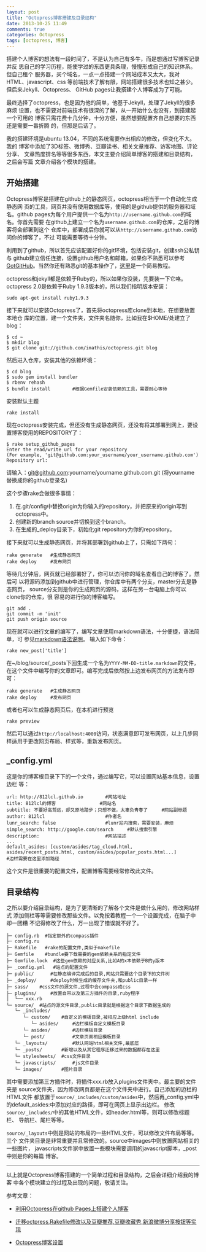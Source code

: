 ```yaml
---
layout: post
title: "Octopress博客搭建及目录结构"
date: 2013-10-25 11:49
comments: true
categories: Octopress
tags: [octopress, 博客]
---
```

搭建个人博客的想法有一段时间了，不是认为自己有多牛，而是想通过写博客记录并反
思自己的学习历程，能使学过的东西更具条理，慢慢形成自己的知识体系。但自己租个
服务器，买个域名，一点一点搭建一个网站成本又太大，我对HTML、javascript、css
等前端技术了解有限，网站搭建很多技术也知之甚少。但后来Jekyll、Octopress、
GitHub pages让我搭建个人博客成为了可能。

最终选择了octopress，也是因为他的简单，他基于Jekyll，处理了Jekyll的很多麻烦
设置，也不需要对前端技术有很深的了解，从一开始什么也没有，到搭建起一个可用的
博客只需花费十几分钟，十分方便，虽然想要配置齐自己想要的东西还是需要一番折腾
的，但那是后话了。

我的搭建环境是ubuntu 13.04，不同的系统需要作出相应的修改，但变化不大。我的
博客中添加了3D标签、微博秀、豆瓣读书、相关文章推荐、访客地图、评论分享、
文章热度排名等等很多东西，本文主要介绍简单博客的搭建和目录结构，之后会写篇
文章介绍各个模块的搭建。
<!--more-->
## 开始搭建
Octopress博客是搭建在github上的静态网页，octopress相当于一个自动化生成静态网
页的工具，网页并没有使用数据库等，使用的是github提供的服务器和域名。github 
pages为每个用户提供一个名为`http://username.github.com`的域名。你首先需要
在github上建立一个名为`username.github.com`的仓库，之后的博客将会部署到这个
仓库中，部署成后你就可以从`http://username.github.com`访问你的博客了，不过
可能需要等待十分钟。

利用到了github，所以首先应该配置好你的git环境，包括安装git，创建ssh公私钥与
github建立信任连接，设置github用户名和邮箱，如果你不熟悉可以参考[GotGitHub](http://www.worldhello.net/gotgithub/index.html)。当然你还有熟悉git的基本操作了，[这里](http://rogerdudler.github.io/git-guide/index.zh.html)是一个简易教程。

octopress和jekyll都是依赖于Ruby的，所以如果你没装，先要装一下它咯。octopress
 2.0是依赖于Ruby 1.9.3版本的，所以我们指明版本安装：

	sudo apt-get install ruby1.9.3

接下来就可以安装Octopress了，首先将octopress库clone到本地，在想要放置本地仓
库的位置，建一个文件夹，文件夹名随你，比如我在$HOME/处建立了blog：
```
$ cd ~
$ mkdir blog
$ git clone git://github.com/imathis/octopress.git blog
```
然后进入仓库，安装其他的依赖环境：
```
$ cd blog
$ sudo gem install bundler
$ rbenv rehash
$ bundle install 		#根据Gemfile安装依赖的工具，需要耐心等待
```
安装默认主题

	rake install

现在octopress安装完成，但还没有生成静态网页，还没有将其部署到网上，要设置博客使用的REPOSITORY了：
```
$ rake setup_github_pages
Enter the read/write url for your repository
(For example, 'git@github.com:your_username/your_username.github.com')
Repository url:
```
请输入：git@github.com:yourname/yourname.github.com.git (将yourname替换成你的github登录名)

这个步骤rake会做很多事情：

1. 在.git/config中替换origin为你输入的repository，并把原来的origin写到octopress中。
2. 创建新的branch source并切换到这个branch。
3. 在生成的_deploy目录下，初始化git repository为你的repository。

接下来就可以生成静态网页，并将其部署到github上了，只需如下两句：
```
rake generate 	#生成静态网页
rake deploy 	#发布网页
```
等待几分钟后，网页就已经部署好了，你可以访问你的域名查看自己的博客了。然后可
以将源码添加到github中进行管理，你仓库中有两个分支，master分支是静态网页，
source分支则是你的生成网页的源码，这样在另一台电脑上你可以clone你的仓库，很
容易的进行你的博客编写。
```
git add .
git commit -m 'init'
git push origin source
```
现在就可以进行文章的编写了，编写文章使用markdown语法，十分便捷，语法简单，可
参见[markdown语法说明](http://wowubuntu.com/markdown/index.html#code)。
输入如下命令：

	rake new_post['title']

在~/blog/source/_posts下回生成一个名为`YYYY-MM-DD-title.markdown`的文件，在这个文件中编写你的文章即可。编写完成后依然按上边发布网页的方法发布即可：
```
rake generate 	#生成静态网页
rake deploy 	#发布网页
```
或者也可以生成静态网页后，在本机进行预览

	rake preview

然后可以通过`http://localhost:4000`访问，状态满意即可发布网页，以上几步同样适用于更改网页布局、样式等，重新发布网页。
## _config.yml
这是你的博客根目录下下的一个文件，通过编写它，可以设置网站基本信息，设置边栏
等：
```
url: http://812lcl.github.io 		#网站地址
title: 812lcl的博客 				#网站名
subtitle: 不要好高骛远，却又原地踏步；只想不做，太辜负青春了 	#网站副标题
author: 812lcl 						#作者名
lunr_search: false 					#lunr站内搜索，需要安装，麻烦
simple_search: http://google.com/search 	#默认搜索引擎
description: 						#网站描述
...
default_asides: [custom/asides/tag_cloud.html, asides/recent_posts.html, custom/asides/popular_posts.html...]
#边栏需要在这里添加路径
```
这个文件是很重要的配置文件，配置博客需要经常修改此文件。
## 目录结构
之所以要介绍目录结构，是为了更清晰的了解各个文件是做什么用的，修改网站样式
添加侧栏等等需要修改那些文件。以免按着教程一个一个设置完成，在脑子中却一团糟
不记得修改了什么，万一出现了错误就不好了。
```
├─ config.rb  #指定额外的compass插件
├─ config.ru  
├─ Rakefile   #rake的配置文件,类似于makefile
├─ Gemfile    #bundle要下载需要的gem依赖关系的指定文件
├─ Gemfile.lock  #这些gem依赖的对应关系,比如A的x本依赖于B的y版本
├─ _config.yml   #站点的配置文件
├─ public/   	#在静态编译完成后的目录,网站只需要这个目录下的文件树
├─ _deploy/  	#deploy时候生成的缓存文件夹,和public目录一样
├─ sass/  	#css文件的源文件,过程中会compass成css
├─ plugins/  	#放置自带以及第三方插件的目录,ruby程序
│  └── xxx.rb
└─ source/ 	#站点的源文件目录,public目录就是根据这个目录下数据生成的
   └─ _includes/
      └─ custom/  	#自定义的模板目录,被相应上级html include
         └─ asides/ 	#边栏模板自定义模板目录
      └─ asides/ 		#边栏模板目录
      └─ post/  		#文章页面相应模板目录
   └─ _layouts/  		#默认网站html相关文件,最底层
   └─ _posts/  		#新增以及从其它程序迁移过来的数据都存在这里
   └─ stylesheets/ 	#css文件目录
   └─ javascripts/  	#js文件目录
   └─ images/  		#图片目录
```

其中需要添加第三方插件时，将插件xxx.rb放入plugins文件夹中。最主要的文件夹是
source文件夹，因为修改网页都是在这个文件夹中进行。自己添加的边栏的HTML文件
都放置于`source/_includes/custom/asides`中，然后再_config.yml中的default_asides:中添加对应的路径，即可在网页上显示出边栏。
修改`source/_includes/`中的其他HTML文件，如header.html等，则可以修改标题栏、
导航栏、尾栏等等。

`source/_layouts`中则是网站的布局的一些HTML文件，可以修改文件布局等等。三个
文件夹目录是非常重要并且常修改的。source中images中则放置网站相关的一些图片，
javascripts文件家中放置一些模块需要调用的javascript脚本，_post中则是你的每篇
博客。

---
以上就是Octopress博客搭建的一个简单过程和目录结构，之后会详细介绍我的博客
中各个模块建立的过程及出现的问题，敬请关注。

参考文章：

- [利用Octopress在github Pages上搭建个人博客](http://easypi.github.io/blog/2013/01/05/using-octopress-to-setup-blog-on-github/)

- [迁移octpress,Rakefile修改以及豆瓣推荐,豆瓣收藏秀,新浪微博分享按钮等实现](http://www.dongwm.com/archives/qian-yi-octpressyi-ji-zi-ding-yi/)

- [Octopress博客设置](http://www.csdn123.com/html/blogs/20130531/17852.htm)
